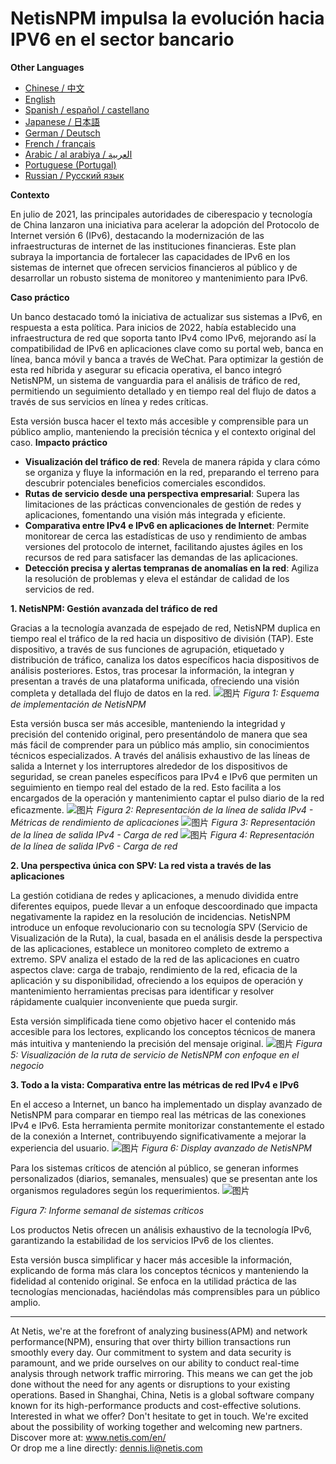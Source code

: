 # NetisNPM impulsa la evolución hacia IPV6 en el sector bancario

**Other Languages**

+ [Chinese / 中文](https://github.com/lvdeshuii/OverFlow/blob/main/docs/zh/Netis-NPM-Empowers-Customers-IPv6-Upgrade-zh.md)
+ [English](https://github.com/lvdeshuii/OverFlow/blob/main/docs/en/Netis-NPM-Empowers-Customers-IPv6-Upgrade-en.md)
+ [Spanish / español / castellano](https://github.com/lvdeshuii/OverFlow/blob/main/docs/es/Netis-NPM-Empowers-Customers-IPv6-Upgrade-es.md)
+ [Japanese / 日本語](https://github.com/lvdeshuii/OverFlow/blob/main/docs/ja/Netis-NPM-Empowers-Customers-IPv6-Upgrade-ja.md)
+ [German / Deutsch](https://github.com/lvdeshuii/OverFlow/blob/main/docs/de/Netis-NPM-Empowers-Customers-IPv6-Upgrade-de.md)
+ [French / français](https://github.com/lvdeshuii/OverFlow/blob/main/docs/fr/Netis-NPM-Empowers-Customers-IPv6-Upgrade-fr.md)
+ [Arabic / al arabiya / العربية](https://github.com/lvdeshuii/OverFlow/blob/main/docs/ar/Netis-NPM-Empowers-Customers-IPv6-Upgrade-ar.md)
+ [Portuguese (Portugal)](https://github.com/lvdeshuii/OverFlow/blob/main/docs/pt/Netis-NPM-Empowers-Customers-IPv6-Upgrade-pt.md)
+ [Russian / Русский язык](https://github.com/lvdeshuii/OverFlow/blob/main/docs/ru/Netis-NPM-Empowers-Customers-IPv6-Upgrade-ru.md)

**Contexto**

En julio de 2021, las principales autoridades de ciberespacio y tecnología de China lanzaron una iniciativa para acelerar la adopción del Protocolo de Internet versión 6 (IPv6), destacando la modernización de las infraestructuras de internet de las instituciones financieras. Este plan subraya la importancia de fortalecer las capacidades de IPv6 en los sistemas de internet que ofrecen servicios financieros al público y de desarrollar un robusto sistema de monitoreo y mantenimiento para IPv6.

**Caso práctico**

Un banco destacado tomó la iniciativa de actualizar sus sistemas a IPv6, en respuesta a esta política. Para inicios de 2022, había establecido una infraestructura de red que soporta tanto IPv4 como IPv6, mejorando así la compatibilidad de IPv6 en aplicaciones clave como su portal web, banca en línea, banca móvil y banca a través de WeChat. Para optimizar la gestión de esta red híbrida y asegurar su eficacia operativa, el banco integró NetisNPM, un sistema de vanguardia para el análisis de tráfico de red, permitiendo un seguimiento detallado y en tiempo real del flujo de datos a través de sus servicios en línea y redes críticas. 

Esta versión busca hacer el texto más accesible y comprensible para un público amplio, manteniendo la precisión técnica y el contexto original del caso.
**Impacto práctico**

- **Visualización del tráfico de red**: Revela de manera rápida y clara cómo se organiza y fluye la información en la red, preparando el terreno para descubrir potenciales beneficios comerciales escondidos.
- **Rutas de servicio desde una perspectiva empresarial**: Supera las limitaciones de las prácticas convencionales de gestión de redes y aplicaciones, fomentando una visión más integrada y eficiente.
- **Comparativa entre IPv4 e IPv6 en aplicaciones de Internet**: Permite monitorear de cerca las estadísticas de uso y rendimiento de ambas versiones del protocolo de internet, facilitando ajustes ágiles en los recursos de red para satisfacer las demandas de las aplicaciones.
- **Detección precisa y alertas tempranas de anomalías en la red**: Agiliza la resolución de problemas y eleva el estándar de calidad de los servicios de red.

**1. NetisNPM: Gestión avanzada del tráfico de red**

Gracias a la tecnología avanzada de espejado de red, NetisNPM duplica en tiempo real el tráfico de la red hacia un dispositivo de división (TAP). Este dispositivo, a través de sus funciones de agrupación, etiquetado y distribución de tráfico, canaliza los datos específicos hacia dispositivos de análisis posteriores. Estos, tras procesar la información, la integran y presentan a través de una plataforma unificada, ofreciendo una visión completa y detallada del flujo de datos en la red.
![图片](https://mmbiz.qpic.cn/mmbiz_png/o672k3fsicq3hHmITGktAGic9O31RicFkrdmOY8s0Zx1QLXLJAwZPCTCVweXBzFohlQVec4ZWSD75iafRL0nuxPedQ/640?wx_fmt=png&wxfrom=5&wx_lazy=1&wx_co=1)
*Figura 1: Esquema de implementación de NetisNPM*

Esta versión busca ser más accesible, manteniendo la integridad y precisión del contenido original, pero presentándolo de manera que sea más fácil de comprender para un público más amplio, sin conocimientos técnicos especializados.
A través del análisis exhaustivo de las líneas de salida a Internet y los interruptores alrededor de los dispositivos de seguridad, se crean paneles específicos para IPv4 e IPv6 que permiten un seguimiento en tiempo real del estado de la red. Esto facilita a los encargados de la operación y mantenimiento captar el pulso diario de la red eficazmente.
![图片](https://mmbiz.qpic.cn/mmbiz_png/o672k3fsicq3hHmITGktAGic9O31RicFkrdzV9UeJb7j2j2MdKqialiaWyAg8aaWdNAnxxkH5ibOpcL3mykCg1G68bPA/640?wx_fmt=png&wxfrom=5&wx_lazy=1&wx_co=1)
*Figura 2: Representación de la línea de salida IPv4 - Métricas de rendimiento de aplicaciones*
![图片](https://mmbiz.qpic.cn/mmbiz_png/o672k3fsicq3hHmITGktAGic9O31RicFkrdLebyqoTAYIJEwomHz2EAtVUYrickXjJ57I8POcGUIXDL3wg7TzyibD6w/640?wx_fmt=png&wxfrom=5&wx_lazy=1&wx_co=1)
*Figura 3: Representación de la línea de salida IPv4 - Carga de red*
![图片](https://mmbiz.qpic.cn/mmbiz_png/o672k3fsicq3hHmITGktAGic9O31RicFkrdNd5IJZE9kThvyGBOKXnLbicb8h9yHh7gQZXriboIntLgvIXEjXSFLUrQ/640?wx_fmt=png&wxfrom=5&wx_lazy=1&wx_co=1)
*Figura 4: Representación de la línea de salida IPv6 - Carga de red*

**2. Una perspectiva única con SPV: La red vista a través de las aplicaciones**

La gestión cotidiana de redes y aplicaciones, a menudo dividida entre diferentes equipos, puede llevar a un enfoque descoordinado que impacta negativamente la rapidez en la resolución de incidencias. NetisNPM introduce un enfoque revolucionario con su tecnología SPV (Servicio de Visualización de la Ruta), la cual, basada en el análisis desde la perspectiva de las aplicaciones, establece un monitoreo completo de extremo a extremo. SPV analiza el estado de la red de las aplicaciones en cuatro aspectos clave: carga de trabajo, rendimiento de la red, eficacia de la aplicación y su disponibilidad, ofreciendo a los equipos de operación y mantenimiento herramientas precisas para identificar y resolver rápidamente cualquier inconveniente que pueda surgir.

Esta versión simplificada tiene como objetivo hacer el contenido más accesible para los lectores, explicando los conceptos técnicos de manera más intuitiva y manteniendo la precisión del mensaje original.
![图片](https://mmbiz.qpic.cn/mmbiz_png/o672k3fsicq3hHmITGktAGic9O31RicFkrd7ibZGpAdR6x5s4JPYOrSQqgibTXTVoK53cRxPSawqYnplztwXVAiaNIFQ/640?wx_fmt=png&wxfrom=5&wx_lazy=1&wx_co=1)
*Figura 5: Visualización de la ruta de servicio de NetisNPM con enfoque en el negocio*

**3. Todo a la vista: Comparativa entre las métricas de red IPv4 e IPv6**

En el acceso a Internet, un banco ha implementado un display avanzado de NetisNPM para comparar en tiempo real las métricas de las conexiones IPv4 e IPv6. Esta herramienta permite monitorizar constantemente el estado de la conexión a Internet, contribuyendo significativamente a mejorar la experiencia del usuario.
![图片](https://mmbiz.qpic.cn/mmbiz_png/o672k3fsicq3hHmITGktAGic9O31RicFkrd0icN9vsmAf2Tp1gks2V2Z3nx266D6ia02XqbTP9Jvu1srs0ve7xFa2Dw/640?wx_fmt=png&wxfrom=5&wx_lazy=1&wx_co=1)
*Figura 6: Display avanzado de NetisNPM*

Para los sistemas críticos de atención al público, se generan informes personalizados (diarios, semanales, mensuales) que se presentan ante los organismos reguladores según los requerimientos.
![图片](https://mmbiz.qpic.cn/mmbiz_png/o672k3fsicq3hHmITGktAGic9O31RicFkrdIngXzdI72uJ9mrwpx0LHnmpWslsam5qu2s1R5ADQDcTos941Xz4vXg/640?wx_fmt=png&wxfrom=5&wx_lazy=1&wx_co=1)

*Figura 7: Informe semanal de sistemas críticos*

Los productos Netis ofrecen un análisis exhaustivo de la tecnología IPv6, garantizando la estabilidad de los servicios IPv6 de los clientes.

Esta versión busca simplificar y hacer más accesible la información, explicando de forma más clara los conceptos técnicos y manteniendo la fidelidad al contenido original. Se enfoca en la utilidad práctica de las tecnologías mencionadas, haciéndolas más comprensibles para un público amplio.
***
At Netis, we're at the forefront of analyzing business(APM) and network performance(NPM), ensuring that over thirty billion transactions run smoothly every day. Our commitment to system and data security is paramount, and we pride ourselves on our ability to conduct real-time analysis through network traffic mirroring. This means we can get the job done without the need for any agents or disruptions to your existing operations. Based in Shanghai, China, Netis is a global software company known for its high-performance products and cost-effective solutions. Interested in what we offer? Don't hesitate to get in touch. We're excited about the possibility of working together and welcoming new partners.  
Discover more at: www.netis.com/en/  
Or drop me a line directly: dennis.li@netis.com
